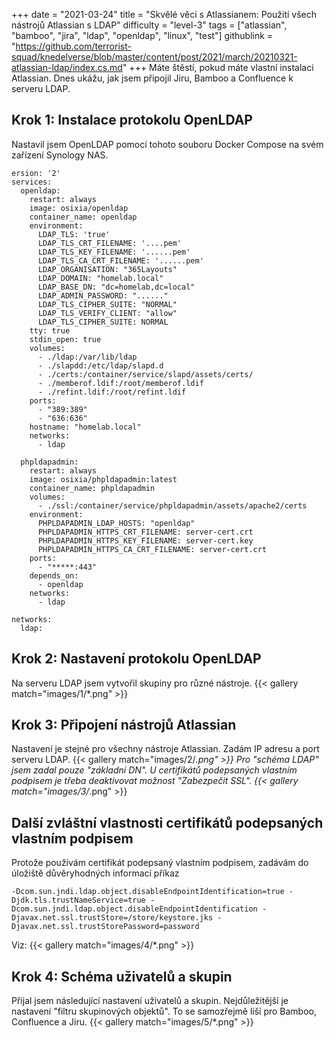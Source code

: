 +++
date = "2021-03-24"
title = "Skvělé věci s Atlassianem: Použití všech nástrojů Atlassian s LDAP"
difficulty = "level-3"
tags = ["atlassian", "bamboo", "jira", "ldap", "openldap", "linux", "test"]
githublink = "https://github.com/terrorist-squad/knedelverse/blob/master/content/post/2021/march/20210321-atlassian-ldap/index.cs.md"
+++
Máte štěstí, pokud máte vlastní instalaci Atlassian. Dnes ukážu, jak jsem připojil Jiru, Bamboo a Confluence k serveru LDAP.
## Krok 1: Instalace protokolu OpenLDAP
Nastavil jsem OpenLDAP pomocí tohoto souboru Docker Compose na svém zařízení Synology NAS.
```
ersion: '2'
services:
  openldap:
    restart: always
    image: osixia/openldap
    container_name: openldap
    environment:
      LDAP_TLS: 'true'
      LDAP_TLS_CRT_FILENAME: '....pem'
      LDAP_TLS_KEY_FILENAME: '......pem'
      LDAP_TLS_CA_CRT_FILENAME: '......pem'
      LDAP_ORGANISATION: "365Layouts"
      LDAP_DOMAIN: "homelab.local"
      LDAP_BASE_DN: "dc=homelab,dc=local"
      LDAP_ADMIN_PASSWORD: "......"
      LDAP_TLS_CIPHER_SUITE: "NORMAL"
      LDAP_TLS_VERIFY_CLIENT: "allow"
      LDAP_TLS_CIPHER_SUITE: NORMAL
    tty: true
    stdin_open: true
    volumes:
      - ./ldap:/var/lib/ldap
      - ./slapdd:/etc/ldap/slapd.d
      - ./certs:/container/service/slapd/assets/certs/
      - ./memberof.ldif:/root/memberof.ldif
      - ./refint.ldif:/root/refint.ldif
    ports:
      - "389:389"
      - "636:636"
    hostname: "homelab.local"
    networks:
      - ldap

  phpldapadmin:
    restart: always
    image: osixia/phpldapadmin:latest
    container_name: phpldapadmin
    volumes:
      - ./ssl:/container/service/phpldapadmin/assets/apache2/certs
    environment:
      PHPLDAPADMIN_LDAP_HOSTS: "openldap"
      PHPLDAPADMIN_HTTPS_CRT_FILENAME: server-cert.crt
      PHPLDAPADMIN_HTTPS_KEY_FILENAME: server-cert.key
      PHPLDAPADMIN_HTTPS_CA_CRT_FILENAME: server-cert.crt
    ports:
      - "*****:443"
    depends_on:
      - openldap
    networks:
      - ldap

networks:
  ldap:

```

## Krok 2: Nastavení protokolu OpenLDAP
Na serveru LDAP jsem vytvořil skupiny pro různé nástroje.
{{< gallery match="images/1/*.png" >}}

## Krok 3: Připojení nástrojů Atlassian
Nastavení je stejné pro všechny nástroje Atlassian. Zadám IP adresu a port serveru LDAP.
{{< gallery match="images/2/*.png" >}}
Pro "schéma LDAP" jsem zadal pouze "základní DN". U certifikátů podepsaných vlastním podpisem je třeba deaktivovat možnost "Zabezpečit SSL".
{{< gallery match="images/3/*.png" >}}

## Další zvláštní vlastnosti certifikátů podepsaných vlastním podpisem
Protože používám certifikát podepsaný vlastním podpisem, zadávám do úložiště důvěryhodných informací příkaz
```
-Dcom.sun.jndi.ldap.object.disableEndpointIdentification=true -Djdk.tls.trustNameService=true -Dcom.sun.jndi.ldap.object.disableEndpointIdentification -Djavax.net.ssl.trustStore=/store/keystore.jks -Djavax.net.ssl.trustStorePassword=password

```
Viz:
{{< gallery match="images/4/*.png" >}}

## Krok 4: Schéma uživatelů a skupin
Přijal jsem následující nastavení uživatelů a skupin. Nejdůležitější je nastavení "filtru skupinových objektů". To se samozřejmě liší pro Bamboo, Confluence a Jiru.
{{< gallery match="images/5/*.png" >}}
